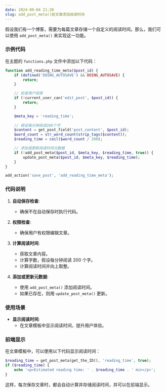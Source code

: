 ```yaml
---
date: 2024-09-04 21:20
slug: add_post_meta()给文章添加阅读时间
---
```


假设我们有一个博客，需要为每篇文章存储一个自定义的阅读时间。那么，我们可以使用 `add_post_meta()` 来实现这一功能。

<!-- truncate -->

### 示例代码

在主题的 `functions.php` 文件中添加以下代码：

```php
function add_reading_time_meta($post_id) {
    if (defined('DOING_AUTOSAVE') && DOING_AUTOSAVE) {
        return;
    }

    // 检查用户权限
    if (!current_user_can('edit_post', $post_id)) {
        return;
    }

    $meta_key = 'reading_time';
    
    // 假设每分钟阅读200个字
    $content = get_post_field('post_content', $post_id);
    $word_count = str_word_count(strip_tags($content));
    $reading_time = ceil($word_count / 200);

    // 添加或更新阅读时间元数据
    if (!add_post_meta($post_id, $meta_key, $reading_time, true)) {
        update_post_meta($post_id, $meta_key, $reading_time);
    }
}

add_action('save_post', 'add_reading_time_meta');
```

### 代码说明

1. **自动保存检查**:
   - 确保不在自动保存时执行代码。

2. **权限检查**:
   - 确保用户有权限编辑文章。

3. **计算阅读时间**:
   - 获取文章内容。
   - 计算字数，假设每分钟阅读 200 个字。
   - 计算阅读时间并向上取整。

4. **添加或更新元数据**:
   - 使用 `add_post_meta()` 添加阅读时间。
   - 如果已存在，则用 `update_post_meta()` 更新。

### 使用场景

- **显示阅读时间**:
  - 在文章模板中显示阅读时间，提升用户体验。

### 前端显示

在文章模板中，可以使用以下代码显示阅读时间：

```php
$reading_time = get_post_meta(get_the_ID(), 'reading_time', true);
if ($reading_time) {
    echo '<p>Estimated reading time: ' . $reading_time . ' min</p>';
}
```

这样，每次保存文章时，都会自动计算并存储阅读时间，并可以在前端显示。
